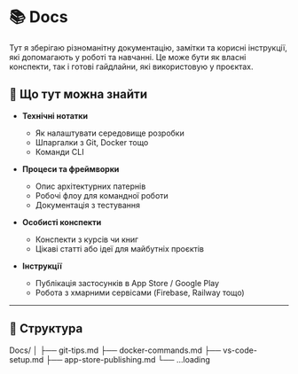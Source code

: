 # 📚 Docs

Тут я зберігаю різноманітну документацію, замітки та корисні інструкції, які допомагають у роботі та навчанні. Це може бути як власні конспекти, так і готові гайдлайни, які використовую у проєктах.

## 📄 Що тут можна знайти

- **Технічні нотатки**
  - Як налаштувати середовище розробки
  - Шпаргалки з Git, Docker тощо
  - Команди CLI

- **Процеси та фреймворки**
  - Опис архітектурних патернів
  - Робочі флоу для командної роботи
  - Документація з тестування

- **Особисті конспекти**
  - Конспекти з курсів чи книг
  - Цікаві статті або ідеї для майбутніх проєктів

- **Інструкції**
  - Публікація застосунків в App Store / Google Play
  - Робота з хмарними сервісами (Firebase, Railway тощо)

---

## 🔖 Структура

Docs/
│
├── git-tips.md
├── docker-commands.md
├── vs-code-setup.md
├── app-store-publishing.md
└── …loading